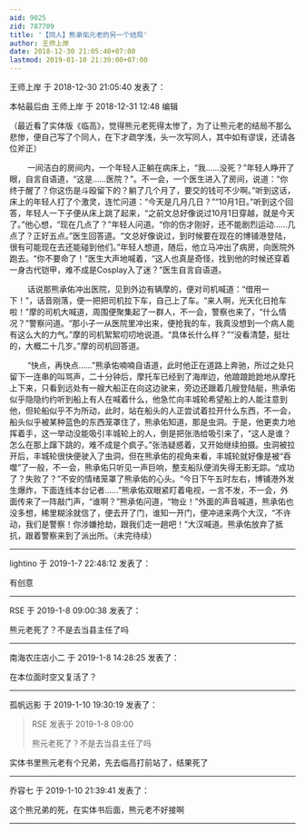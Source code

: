 ```yaml
---
aid: 9025
zid: 787709
title: '【同人】熊承佑元老的另一个结局'
author: 王师上岸
date: 2018-12-30 21:05:40+07:00
lastmod: 2019-01-10 21:39:00+07:00
---
```


王师上岸 于 2018-12-30 21:05:40 发表了：

本帖最后由 王师上岸 于 2018-12-31 12:48 编辑 

（最近看了实体版《临高》，觉得熊元老死得太惨了，为了让熊元老的结局不那么悲惨，便自己写了个同人，在下才疏学浅，头一次写同人，其中如有谬误，还请各位斧正）

        一间洁白的房间内，一个年轻人正躺在病床上，“我……没死？”年轻人睁开了眼，自言自语道，“这是……医院？”。不一会，一个医生进入了房间，说道：“你终于醒了？你这伤是斗殴留下的？躺了几个月了，要交的钱可不少啊。”听到这话，床上的年轻人打了个激灵，连忙问道：“今天是几月几日？”“10月1日。”听到这个回答，年轻人一下子便从床上跳了起来，“之前文总好像说过10月1日穿越，就是今天了。”他心想，“现在几点了？”年轻人问道。“你的伤才刚好，还不能剧烈运动……几点了？正好五点。”医生回答道。“文总好像说过，到时候要在现在的博铺港登陆，很有可能现在去还能碰到他们。”年轻人想道，随后，他立马冲出了病房，向医院外跑去。“你不要命了！”医生大声地喊着，“这人也真是奇怪，找到他的时候还穿着一身古代铠甲，难不成是Cosplay入了迷？”医生自言自语道。

        话说那熊承佑冲出医院，见到外边有辆摩的，便对司机喊道：“借用一下！”，话音刚落，便一把把司机拉下车，自己上了车。“来人啊，光天化日抢车啦！”摩的司机大喊道，周围便聚集起了一群人，不一会，警察也来了，“什么情况？”警察问道。“那小子一从医院里冲出来，便抢我的车，我真没想到一个病人能有这么大的力气。”摩的司机絮絮叨叨地说道。“具体长什么样？”“没看清楚，挺壮的，大概二十几岁。”摩的司机回答道。

        “快点，再快点……”熊承佑喃喃自语道，此时他正在道路上奔驰，所过之处只留下一连串的叫骂声，二十分钟后，摩托车已经到了海岸边，他踉踉跄跄地从摩托上下来，只看到远处有一艘大船正在向这边驶来，旁边还跟着几艘登陆艇，熊承佑似乎隐隐约约听到船上有人在喊着什么，他急忙向丰城轮希望船上的人能注意到他，但轮船似乎不为所动，此时，站在船头的人正尝试着拉开什么东西，不一会，船头似乎被某种蓝色的东西笼罩住了，熊承佑知道，那是虫洞。于是，他更卖力地挥着手，这一举动没能吸引丰城轮上的人，倒是把张浩给吸引来了，“这人是谁？怎么在那上蹿下跳的，难不成是个疯子。”张浩疑惑着，又开始继续拍摄。虫洞被拉开后，丰城轮很快便驶入了虫洞，但在熊承佑的视角来看，丰城轮就好像是被“吞噬”了一般，不一会，熊承佑只听见一声巨响，整支船队便消失得无影无踪。“成功了？失败了？”不安的情绪笼罩了熊承佑的心头。“今日下午五时左右，博铺港外发生爆炸，下面连线本台记者……”熊承佑双眼紧盯着电视，一言不发，不一会，外面传来了一阵敲门声，“谁啊？”熊承佑问道，“物业！”外面的声音喊道，熊承佑也没多想，稀里糊涂就信了，便去开了门，谁知一开门，便冲进来两个大汉，“不许动，我们是警察！你涉嫌抢劫，跟我们走一趟吧！”大汉喊道。熊承佑放弃了抵抗，跟着警察来到了派出所。（未完待续）

---------

lightino 于 2019-1-7 22:48:12 发表了：

有创意

---------

RSE 于 2019-1-8 09:00:38 发表了：

熊元老死了？不是去当县主任了吗

---------

南海农庄店小二 于 2019-1-8 14:28:25 发表了：

在本位面时空又复活了？

---------

孤帆远影 于 2019-1-10 19:30:19 发表了：

> RSE 发表于 2019-1-8 09:00
> 
> 熊元老死了？不是去当县主任了吗



实体书里熊元老有个兄弟，先去临高打前站了，结果死了

---------

乔容七 于 2019-1-10 21:39:41 发表了：

这个熊兄弟的死，在实体书后面，熊元老不好接啊

---------


